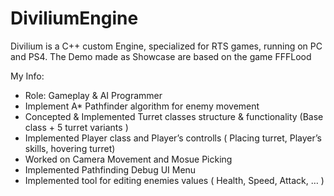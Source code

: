 # DiviliumEngine
Divilium is  a C++ custom Engine, specialized for RTS games, running on PC and PS4. The Demo made as Showcase are based on the game FFFLood

My Info:
- Role: Gameplay & AI Programmer
- Implement A* Pathfinder algorithm for enemy movement
- Concepted & Implemented Turret classes structure & functionality (Base class + 5 turret variants )
- Implemented Player class and Player’s controlls ( Placing turret, Player’s skills, hovering turret)
- Worked on Camera Movement and Mosue Picking
- Implemented Pathfinding Debug UI Menu
- Implemented  tool for editing enemies values ( Health, Speed, Attack, … )
